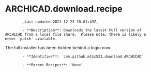 # ARCHICAD.download.recipe

            _Last updated 2021-12-23 20:01:49Z_

            - **Description**: Downloads the latest Full version of ARCHICAD from a local file share.  Please note, there is likely a newer 'patch' available.

The full installer has been hidden behind a login now.

            - **Identifier**: `com.github.mlbz521.download.ARCHICAD`

            - **Parent Recipes**: `None`
